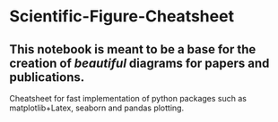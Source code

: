 # Scientific-Figure-Cheatsheet
## This notebook is meant to be a base for the creation of *beautiful* diagrams for papers and publications.

Cheatsheet for fast implementation of python packages such as matplotlib+Latex, seaborn and pandas plotting.
